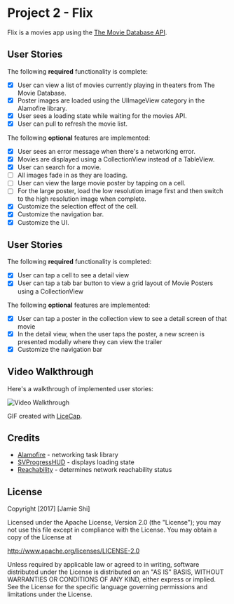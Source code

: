 # Project 2 - Flix

Flix is a movies app using the [The Movie Database API](http://docs.themoviedb.apiary.io/#).


## User Stories

The following **required** functionality is complete:

- [x] User can view a list of movies currently playing in theaters from The Movie Database.
- [x] Poster images are loaded using the UIImageView category in the Alamofire library.
- [x] User sees a loading state while waiting for the movies API.
- [x] User can pull to refresh the movie list.

The following **optional** features are implemented:

- [x] User sees an error message when there's a networking error.
- [x] Movies are displayed using a CollectionView instead of a TableView.
- [x] User can search for a movie.
- [ ] All images fade in as they are loading.
- [ ] User can view the large movie poster by tapping on a cell.
- [ ] For the large poster, load the low resolution image first and then switch to the high resolution image when complete.
- [x] Customize the selection effect of the cell.
- [x] Customize the navigation bar.
- [x] Customize the UI.

## User Stories

The following **required** functionality is completed:

- [x] User can tap a cell to see a detail view
- [x] User can tap a tab bar button to view a grid layout of Movie Posters using a CollectionView

The following **optional** features are implemented:

- [x] User can tap a poster in the collection view to see a detail screen of that movie
- [x] In the detail view, when the user taps the poster, a new screen is presented modally where they can view the trailer
- [x] Customize the navigation bar

## Video Walkthrough

Here's a walkthrough of implemented user stories:

<img src='https://i.imgur.com/9dcO5rX.gif' title='Video Walkthrough' width='' alt='Video Walkthrough' />

GIF created with [LiceCap](http://www.cockos.com/licecap/).

## Credits

- [Alamofire](https://github.com/Alamofire/Alamofire) - networking task library
- [SVProgressHUD](https://github.com/SVProgressHUD/SVProgressHUD) - displays loading state
- [Reachability](https://github.com/ashleymills/Reachability.swift) - determines network reachability status

## License

Copyright [2017] [Jamie Shi]

Licensed under the Apache License, Version 2.0 (the "License");
you may not use this file except in compliance with the License.
You may obtain a copy of the License at

http://www.apache.org/licenses/LICENSE-2.0

Unless required by applicable law or agreed to in writing, software
distributed under the License is distributed on an "AS IS" BASIS,
WITHOUT WARRANTIES OR CONDITIONS OF ANY KIND, either express or implied.
See the License for the specific language governing permissions and
limitations under the License.
